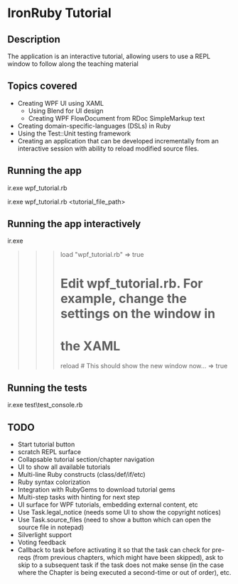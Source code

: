 IronRuby Tutorial
=================

Description
-----------

The application is an interactive tutorial, allowing users to use a REPL window to
follow along the teaching material

Topics covered
--------------

- Creating WPF UI using XAML
  - Using Blend for UI design
  - Creating WPF FlowDocument from RDoc SimpleMarkup text
- Creating domain-specific-languages (DSLs) in Ruby
- Using the Test::Unit testing framework
- Creating an application that can be developed incrementally from an
  interactive session with ability to reload modified source files.

Running the app
---------------

  ir.exe wpf_tutorial.rb
  
  ir.exe wpf_tutorial.rb <tutorial_file_path>

Running the app interactively
-----------------------------

  ir.exe
  >>> load "wpf_tutorial.rb"
  => true
  >>> # Edit wpf_tutorial.rb. For example, change the settings on the window in
  >>> # the XAML
  >>> reload # This should show the new window now...
  => true


Running the tests
-----------------

  ir.exe test\test_console.rb

TODO
----

- Start tutorial button
- scratch REPL surface
- Collapsable tutorial section/chapter navigation
- UI to show all available tutorials
- Multi-line Ruby constructs (class/def/if/etc)
- Ruby syntax colorization
- Integration with RubyGems to download tutorial gems
- Multi-step tasks with hinting for next step
- UI surface for WPF tutorials, embedding external content, etc
- Use Task.legal_notice (needs some UI to show the copyright notices)
- Use Task.source_files (need to show a button which can open the source file in notepad)
- Silverlight support
- Voting feedback
- Callback to task before activating it so that the task can check for pre-reqs (from previous chapters,
  which might have been skipped), ask to skip to a subsequent task if the task does not make sense (in 
  the case where the Chapter is being executed a second-time or out of order), etc.
